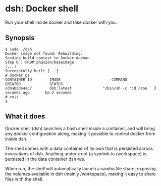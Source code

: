 # dsh: Docker shell

Run your shell inside docker and take docker with you.

## Synopsis

    $ sudo ./dsh
    Docker image not found. Rebuilding.
    Sending build context to Docker daemon 
    Step 0 : FROM phusion/baseimage
    [...]
    Successfully built [...]
    # docker ps
    CONTAINER ID        IMAGE                       COMMAND                CREATED             STATUS
    cdbab3de4ac7        dsh:latest              "/bin/sh -c 'cd /roo   3 seconds ago       Up 2 seconds
    # exit
    $

## What it does

Docker shell (dsh) launches a bash shell inside a container, and will bring
any docker configuration along, making it possible to control docker from
inside dsh.

The shell comes with a data container of its own that is persisted across
invocations of dsh. Anything under /root (a symlink to /workspace) is
persisted in the data container dsh-ws.

When run, the shell will automatically launch a samba file share, exposing
the volumes avaliable in dsh (mainly /workspace), making it easy to share
files with the shell.

